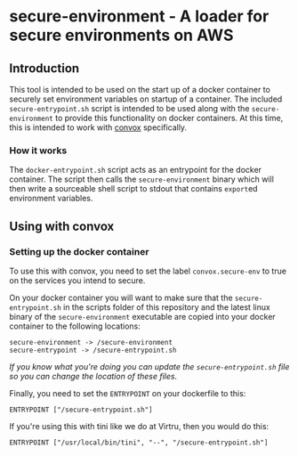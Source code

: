 # secure-environment - A loader for secure environments on AWS

## Introduction

This tool is intended to be used on the start up of a docker container to
securely set environment variables on startup of a container. The included
`secure-entrypoint.sh` script is intended to be used along with the
`secure-environment` to provide this functionality on docker containers. At
this time, this is intended to work with [convox](https://convox.com)
specifically.

### How it works

The `docker-entrypoint.sh` script acts as an entrypoint for the docker
container. The script then calls the `secure-environment` binary which will
then write a sourceable shell script to stdout that contains `export`ed
environment variables.

## Using with convox

### Setting up the docker container

To use this with convox, you need to set the label `convox.secure-env` to true
on the services you intend to secure. 

On your docker container you will want to make sure that the
`secure-entrypoint.sh` in the scripts folder of this repository and the latest
linux binary of the `secure-environment` executable are copied into your docker
container to the following locations:

```
secure-environment -> /secure-environment
secure-entrypoint -> /secure-entrypoint.sh
```

_If you know what you're doing you can update the `secure-entrypoint.sh` file so you can change the location of these files._

Finally, you need to set the `ENTRYPOINT` on your dockerfile to this:

```
ENTRYPOINT ["/secure-entrypoint.sh"]
```

If you're using this with tini like we do at Virtru, then you would do this:

```
ENTRYPOINT ["/usr/local/bin/tini", "--", "/secure-entrypoint.sh"]
```
